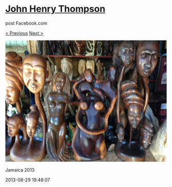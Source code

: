 # [John Henry Thompson](../README.md)
post Facebook.com

[< Previous](2013-08-29-16.md) [Next >](2013-08-29-18.md)

[![](../media/2013-08-29/Jamaica-2028.jpg)](../README.md)

Jamaica 2013

2013-08-29 19:48:07